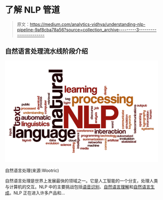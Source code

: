 # 了解 NLP 管道

> 原文：<https://medium.com/analytics-vidhya/understanding-nlp-pipeline-9af8cba78a56?source=collection_archive---------3----------------------->

## 自然语言处理流水线阶段介绍

![](img/fb7cabc49f3d7a7f813b8a3a06d023bd.png)

自然语言处理(来源:Wootric)

自然语言处理是世界上发展最快的领域之一。它是人工智能的一个分支，处理人类与计算机的交互。NLP 中的主要挑战包括[语音识别](https://en.wikipedia.org/wiki/Speech_recognition)、[自然语言理解](https://en.wikipedia.org/wiki/Natural_language_understanding)和[自然语言生成](https://en.wikipedia.org/wiki/Natural_language_generation)。NLP 正在进入许多产品和…